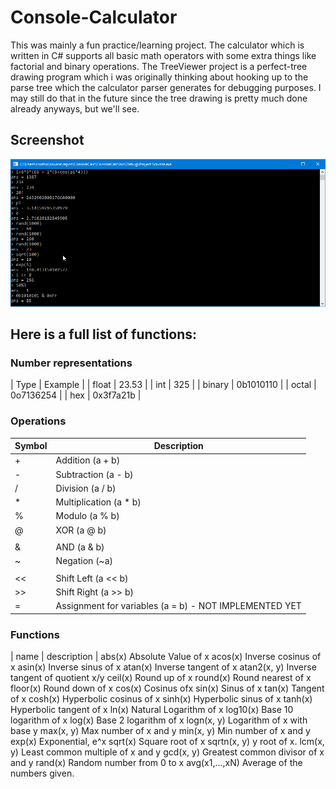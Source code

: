 # Console-Calculator
This was mainly a fun practice/learning project. The calculator which is written in C# supports all basic math operators
with some extra things like factorial and binary operations. The TreeViewer project is a perfect-tree drawing program which i was originally thinking about hooking up to the parse tree which the calculator parser generates for debugging purposes. I may still do that in the future since the tree drawing is pretty much done already anyways, but we'll see.

## Screenshot
![Screenshot](screenshot.png "Screenshot")

## Here is a full list of functions:

### Number representations

| Type   | Example   |
| float  | 23.53     |
| int    | 325       |
| binary | 0b1010110 |
| octal  | 0o7136254 |
| hex    | 0x3f7a21b |

### Operations

| Symbol | Description   |
|-|-|
| +  | Addition (a + b) |
| -  | Subtraction (a - b) |
| /  | Division (a / b) |
| *  | Multiplication (a * b) |
| %  | Modulo (a % b) |
| @  | XOR (a @ b) |
| |  | OR (a | b) |
| &  | AND (a & b) |
| ~  | Negation (~a) |
| |  | Factiorial (a!) |
| << | Shift Left (a << b) |
| >> | Shift Right (a >> b) |
| =  | Assignment for variables (a = b) - NOT IMPLEMENTED YET |

### Functions

| name | description |
abs(x)			Absolute Value of x
acos(x)			Inverse cosinus of x
asin(x)			Inverse sinus of x
atan(x)			Inverse tangent of x
atan2(x, y)		Inverse tangent of quotient x/y
ceil(x)			Round up of x
round(x)		Round nearest of x
floor(x)		Round down of x
cos(x)			Cosinus ofx
sin(x)			Sinus of x
tan(x)			Tangent of x
cosh(x)			Hyperbolic cosinus of x
sinh(x)			Hyperbolic sinus of x
tanh(x)			Hyperbolic tangent of x
ln(x)			Natural Logarithm of x
log10(x)		Base 10 logarithm of x
log(x)			Base 2 logarithm of x
logn(x, y)		Logarithm of x with base y
max(x, y)		Max number of x and y
min(x, y)		Min number of x and y
exp(x)			Exponential, e^x
sqrt(x)			Square root of x
sqrtn(x, y)		y root of x.
lcm(x, y)		Least common multiple of x and y
gcd(x, y)		Greatest common divisor of x and y
rand(x)			Random number from 0 to x
avg(x1,...,xN)  Average of the numbers given. 
